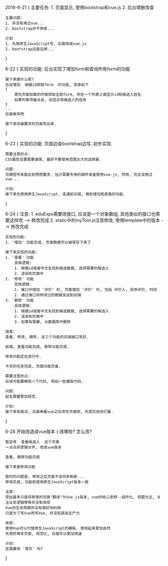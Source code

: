 2018-6-21
{
    主要任务:
    1. 页面显示, 使用bootstrap和vue.js
    2. 后台增删改查

    主要问题:
    1. 并没有用过vue...
    2. bootstrap并不熟练...

    计划
    1. 先用原生JavaScript写, 后面改成vue.js
    2. bootstrap边查边用...
}

6-22
{
    实现的功能:
    后台实现了增加form和查询所有form的功能

    接下来做什么呢?
    后台增加  根据id获取form  的功能, 具体如下
    {
        首先页面加载的时候获取全部form, 并在一个列表上面显示id和候选人姓名
        如果列表项被点击, 则显示改候选人的信息
    }
    ...
    后面再写吧

    接下来将被要求的页面写出来.
}

6-23
{
    实现的功能:
    页面边查bootstrap边写, 初步实现.

    需要注意的点:
    CSS属性设置需要谨慎, 最好不要使用范围太大的选择器.

    问题:
    日期控件未能达到预想要求, 估计需要专用的插件或者使用vue.js, 然而, 完全没用过vue...

    计划:
    接下来先使用原生JavaScript, 连通前后端, 做到增加和查看的功能.
}

6-24
{
    注意:
    1. eduExps需要改接口, 应该是一个对象数组, 其他类似的接口也需要这样改 --> 修改完成
    2. static中的myTool.js注意修改, 使用template中的版本 --> 修改完成

    实现的功能:
    1. '增加' 功能完成, 页面数据可以被保存下来了

    接下来实现的功能:
    1. '查看' 功能
        具体逻辑:
        1. 根据id或者中文名找到候选数据, 选择需要的候选人
        2. 渲染到页面中
    2. '修改' 功能
        具体逻辑:
        1. 接口中增加 '评价' 栏, 页面增加 '评价' 栏, 包括 评价人, 具体评价, 时间
        2. 通过接口将修改过的数据发送到后端
    3. '删除' 功能
        具体逻辑:
        1. 根据id或者中文名找到候选数据, 选择需要的候选人
        2. 渲染到页面中
        3. 如果有需要, 从数据库中删除

    进度:
    查看, 修改, 删除, 这三个功能的后端接口写好.

    前端, 查看功能完成, 删除功能完成.

    修改功能还在进行中.

    今天的任务完成, 页面功能完备.

    需要注意的点:
    后续可能要精简一下代码, 例如一些模版代码.

    问题:
    起名需要更加规范.

    计划:
    接下来有面试, 后面再看vue之后改写页面吧, 先提交给他们看.
}


6-28
开始改造成vue版本
{
    改哪些? 怎么改?

    暂定改  查看候选人  这个页面
    一点点将逻辑分开, 改成vue版本

    查看, 删除功能完成

    接下来是修改功能

    暂时的问题是, 修改之后页面不会同步刷新...
    修改完成, 功能和使用原生JavaScript版本一致

    注意:
    现在最多只是将原来的页面"翻译"为Vue.js版本, vue的核心思想--组件化, 视图为主, 关注业务逻辑等等并没有体现
    Vue的生命周期并没有很好地利用
    只是为了写Vue而写Vue, 并没有提高生产力

    收获:
    使用Vue可以代替原生JavaScript的模板, 使用起来更加自然
    先想好再写页面, 规范化, 后面可以更加快速

    计划:
    还需要改 '首页' 吗?
}

